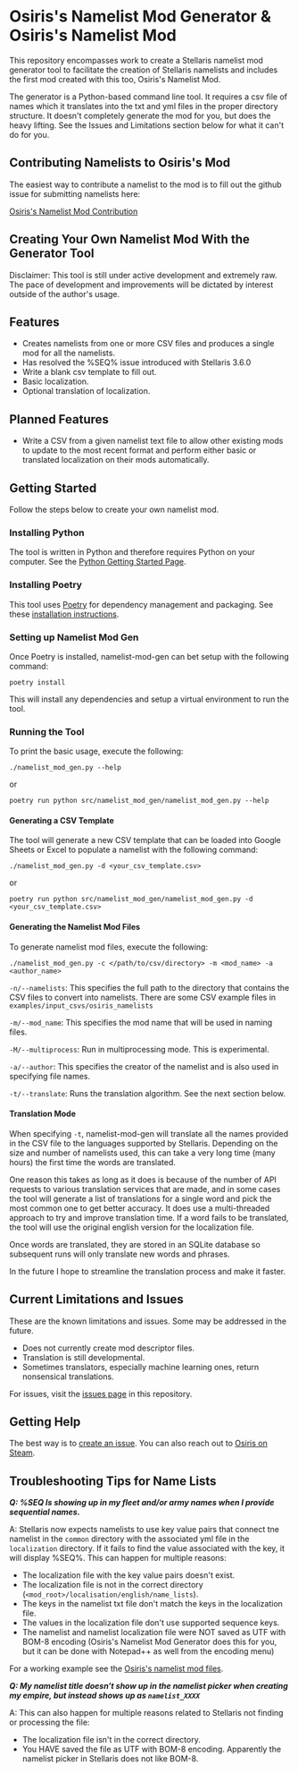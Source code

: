 # Osiris's Namelist Mod Generator & Osiris's Namelist Mod

This repository encompasses work to create a Stellaris namelist mod generator tool to facilitate the creation of 
Stellaris namelists and includes the first mod created with this too, Osiris's Namelist Mod.

The generator is a Python-based command line tool. It requires a csv file of names which it translates into the txt
and yml files in the proper directory structure. It doesn't completely generate the mod for you, but does the heavy 
lifting. See the Issues and Limitations section below for what it can't do for you. 

## Contributing Namelists to Osiris's Mod

The easiest way to contribute a namelist to the mod is to fill out the github issue for submitting namelists here:

[Osiris's Namelist Mod Contribution](https://github.com/Osiris1975/namelist-mod-gen/issues/new?assignees=Osiris1975&labels=contribution&template=osiris-s-namelist-contribution.md&title=)

## Creating Your Own Namelist Mod With the Generator Tool

Disclaimer: This tool is still under active development and extremely raw. The pace of development and improvements
will be dictated by interest outside of the author's usage.

## Features

* Creates namelists from one or more CSV files and produces a single mod for all the namelists. 
* Has resolved the %SEQ% issue introduced with Stellaris 3.6.0
* Write a blank csv template to fill out.
* Basic localization.
* Optional translation of localization. 

## Planned Features

* Write a CSV from a given namelist text file to allow other existing mods to update to the most recent format and perform either basic or translated localization on their mods automatically.

## Getting Started

Follow the steps below to create your own namelist mod.

### Installing Python

The tool is written in Python and therefore requires Python on your computer. See the [Python Getting Started Page](https://www.python.org/about/gettingstarted/).

### Installing Poetry

This tool uses [Poetry](https://python-poetry.org/docs/) for dependency management and packaging. See these [installation instructions](https://python-poetry.org/docs/#installation).

### Setting up Namelist Mod Gen

Once Poetry is installed, namelist-mod-gen can bet setup with the following command:

`poetry install`

This will install any dependencies and setup a virtual environment to run the tool.

### Running the Tool

To print the basic usage, execute the following:

`./namelist_mod_gen.py --help`

or 

`poetry run python src/namelist_mod_gen/namelist_mod_gen.py --help`

#### Generating a CSV Template

The tool will generate a new CSV template that can be loaded into Google Sheets or Excel to populate a namelist with the following command:

`./namelist_mod_gen.py -d <your_csv_template.csv>`

or 

`poetry run python src/namelist_mod_gen/namelist_mod_gen.py -d  <your_csv_template.csv>`

#### Generating the Namelist Mod Files

To generate namelist mod files, execute the following:

`./namelist_mod_gen.py -c </path/to/csv/directory> -m <mod_name> -a <author_name>`

`-n/--namelists`: This specifies the full path to the directory that contains the CSV files to convert into namelists.
There are some CSV example files in `examples/input_csvs/osiris_namelists`

`-m/--mod_name`: This specifies the mod name that will be used in naming files.

`-M/--multiprocess`: Run in multiprocessing mode. This is experimental.

`-a/--author`: This specifies the creator of the namelist and is also used in specifying file names.  

`-t/--translate`: Runs the translation algorithm. See the next section below.

#### Translation Mode

When specifying `-t`, namelist-mod-gen will translate all the names provided in the CSV file to the languages supported
by Stellaris. Depending on the size and number of namelists used, this can take a very long time (many hours) 
the first time the words are translated.

One reason this takes as long as it does is because of the number of API requests to various translation services 
that are made, and in some cases the tool will generate a list of translations for a single word and pick the most common one
to get better accuracy. It does use a multi-threaded approach to try and improve translation time. If a word fails
to be translated, the tool will use the original english version for the localization file.

Once words are translated, they are stored in an SQLite database so subsequent runs will only translate new words and
phrases. 

In the future I hope to streamline the translation process and make it faster. 

## Current Limitations and Issues

These are the known limitations and issues. Some may be addressed in the future.

* Does not currently create mod descriptor files.
* Translation is still developmental. 
* Sometimes translators, especially machine learning ones, return nonsensical translations.

For issues, visit the [issues page](https://github.com/Osiris1975/namelist-mod-gen/issues) in this repository.

## Getting Help 

The best way is to [create an issue](https://github.com/Osiris1975/namelist-mod-gen/issues). You can also reach out
to [Osiris on Steam](https://steamcommunity.com/profiles/76561198007264573/). 

## Troubleshooting Tips for Name Lists

***Q: %SEQ Is showing up in my fleet and/or army names when I provide sequential names.*** 

A: Stellaris now expects namelists to use key value pairs that connect tne namelist in the `common` directory with
the associated yml file in the `localization` directory. If it fails to find the value associated with the key, it will display %SEQ%. This can happen for multiple reasons:
- The localization file with the key value pairs doesn't exist.
- The localization file is not in the correct directory (`<mod_root>/localisation/english/name_lists`).
- The keys in the namelist txt file don't match the keys in the localization file.
- The values in the localization file don't use supported sequence keys.
- The namelist and namelist localization file were NOT saved as UTF with BOM-8 encoding 
(Osiris's Namelist Mod Generator does this for you, but it can be done with Notepad++ as well from the encoding menu)

For a working example see the [Osiris's namelist mod files]().

***Q: My namelist title doesn't show up in the namelist picker when creating my empire, but instead shows up as `namelist_XXXX`***

A: This can also happen for multiple reasons related to Stellaris not finding or processing the file:
- The localization file isn't in the correct directory.
- You HAVE saved the file as UTF with BOM-8 encoding. Apparently the namelist picker in Stellaris does not like BOM-8.
